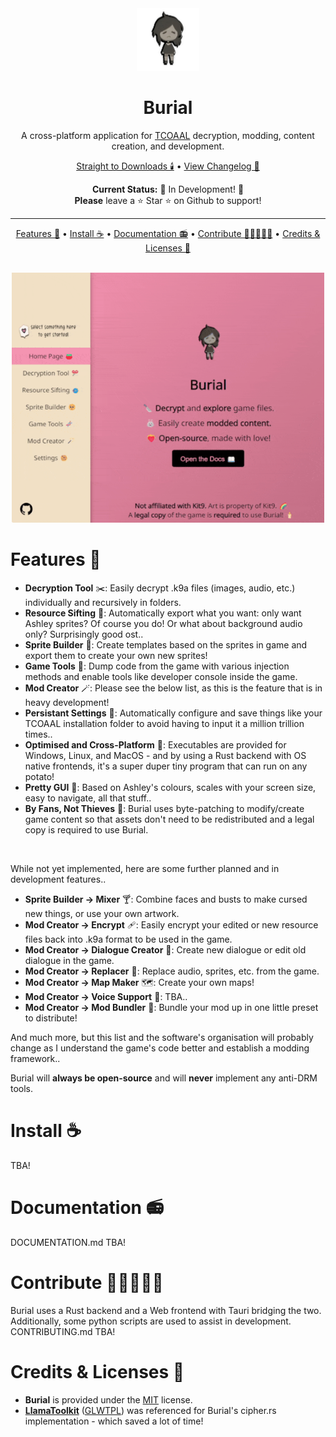 <!-- Header -->
<div align="center">

<img src="https://github.com/kleineluka/burial/blob/main/preview/leyley.png" width="100" height="100">

# Burial
A cross-platform application for [TCOAAL](https://store.steampowered.com/app/2378900/The_Coffin_of_Andy_and_Leyley/) decryption, modding, content creation, and development. 


[Straight to Downloads 🕯️](https://www.github.com/kleineluka/burial) • [View Changelog 🍅](https://www.github.com/kleineluka/burial)

**Current Status:** 🚧 In Development! 🚧 
<br>
**Please** leave a ⭐ Star ⭐ on Github to support!

</div>

---

<!-- Navigation + Preview -->
<div align="center">

[Features 🐰](#features-) • [Install ☕](#install-) • [Documentation 📻](#guides--faq-) • [Contribute 👨🏻‍🤝‍👩🏻](#contribute-) • [Credits & Licenses 🎉](#credits--licenses-)

<br>

<img src="https://github.com/kleineluka/burial/blob/main/preview/app.gif" width="500" height="400">

</div>


<!-- Features -->
# Features 🐰
- **Decryption Tool** ✂️: Easily decrypt .k9a files (images, audio, etc.) individually and recursively in folders.
- **Resource Sifting** 🐠: Automatically export what you want: only want Ashley sprites? Of course you do! Or what about background audio only? Surprisingly good ost..
- **Sprite Builder** 🥺: Create templates based on the sprites in game and export them to create your own new sprites!
- **Game Tools** 🧬: Dump code from the game with various injection methods and enable tools like developer console inside the game.
- **Mod Creator** 🪄: Please see the below list, as this is the feature that is in heavy development!
- **Persistant Settings** 🍪: Automatically configure and save things like your TCOAAL installation folder to avoid having to input it a million trillion times..
- **Optimised and Cross-Platform** 🦄: Executables are provided for Windows, Linux, and MacOS - and by using a Rust backend with OS native frontends, it's a super duper tiny program that can run on any potato!
- **Pretty GUI** 🌸: Based on Ashley's colours, scales with your screen size, easy to navigate, all that stuff..
- **By Fans, Not Thieves** 🥰: Burial uses byte-patching to modify/create game content so that assets don't need to be redistributed and a legal copy is required to use Burial.
  
<br>

While not yet implemented, here are some further planned and in development features..
- **Sprite Builder -> Mixer** 🍸: Combine faces and busts to make cursed new things, or use your own artwork.
- **Mod Creator -> Encrypt** 🩹: Easily encrypt your edited or new resource files back into .k9a format to be used in the game.
- **Mod Creator -> Dialogue Creator** 💬: Create new dialogue or edit old dialogue in the game.
- **Mod Creator -> Replacer** 👝: Replace audio, sprites, etc. from the game.
- **Mod Creator -> Map Maker** 🗺️: Create your own maps!
- **Mod Creator -> Voice Support** 🦜: TBA..
- **Mod Creator -> Mod Bundler** 🎁: Bundle your mod up in one little preset to distribute!
  
And much more, but this list and the software's organisation will probably change as I understand the game's code better and establish a modding framework.. 

Burial will **always be open-source** and will **never** implement any anti-DRM tools.


<!-- Install -->
# Install ☕
TBA!

<!-- Documentation -->
# Documentation 📻
DOCUMENTATION.md TBA!

<!-- Contribute -->
# Contribute 👨🏻‍🤝‍👩🏻
Burial uses a Rust backend and a Web frontend with Tauri bridging the two. Additionally, some python scripts are used to assist in development. CONTRIBUTING.md TBA!

<!-- Credits & Licenses -->
# Credits & Licenses 🎉
- **Burial** is provided under the [MIT](https://github.com/kleineluka/burial/blob/main/LICENSE) license.
- **[LlamaToolkit](https://github.com/Llamaware/LlamaToolkit/)** ([GLWTPL](https://github.com/me-shaon/GLWTPL)) was referenced for Burial's cipher.rs implementation - which saved a lot of time! 
